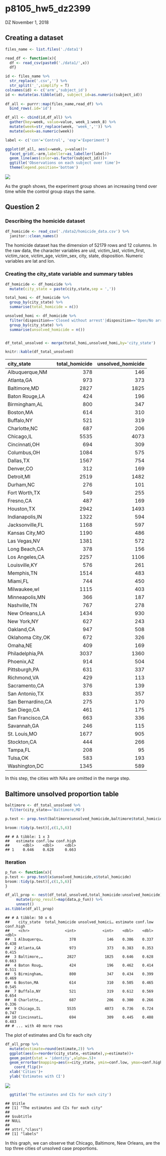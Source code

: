 p8105\_hw5\_dz2399
================
DZ
November 1, 2018

Creating a dataset
------------------

``` r
files_name <- list.files('./data1')

read_df <- function(x){
  df <- read_csv(paste0('./data1/',x))
  df}

id <- files_name %>% 
  str_replace('.csv','') %>%
  str_split('_',simplify = T)                                                         
colnames(id) <- c('arm','subject_id')
id <- mutate(as.tibble(id), subject_id=as.numeric(subject_id))
  
df_all <- purrr::map(files_name,read_df) %>% 
  bind_rows(.id='id') 

df_all <- cbind(id,df_all) %>% 
  gather(key=week, value=value, week_1:week_8) %>% 
  mutate(week=str_replace(week, 'week_','')) %>% 
  mutate(week=as.numeric(week))

label <- c('con'='Control', 'exp'='Experiment')

ggplot(df_all, aes(x=week, y=value))+
  facet_grid(.~arm,labeller=as_labeller(label))+
  geom_line(aes(color=as.factor(subject_id)))+
  ggtitle('Observations on each subject over time')+
  theme(legend.position='bottom')
```

![](p8105_hw5_dz2399_files/figure-markdown_github/unnamed-chunk-1-1.png)

As the graph shows, the experiment group shows an increasing trend over time while the control group stays the same.

Question 2
----------

### Describing the homicide dataset

``` r
df_homicide <- read_csv('./data2/homicide_data.csv') %>%
  janitor::clean_names()
```

The homicide dataset has the dimension of 52179 rows and 12 columns. In the raw data, the character variables are uid, victim\_last, victim\_first, victim\_race, victim\_age, victim\_sex, city, state, disposition. Numeric variables are lat and lon.

### Creating the city\_state variable and summary tables

``` r
df_homicide <- df_homicide %>%
  mutate(city_state = paste(city,state,sep = ',')) 

total_homi <- df_homicide %>% 
  group_by(city_state) %>% 
  summarise(total_homicide = n()) 

unsolved_homi <- df_homicide %>% 
  filter(disposition=='Closed without arrest'|disposition=='Open/No arrest') %>% 
  group_by(city_state) %>% 
  summarise(unsolved_homicide = n()) 


df_total_unsolved <- merge(total_homi,unsolved_homi,by='city_state') 

knitr::kable(df_total_unsolved)
```

| city\_state       |  total\_homicide|  unsolved\_homicide|
|:------------------|----------------:|-------------------:|
| Albuquerque,NM    |              378|                 146|
| Atlanta,GA        |              973|                 373|
| Baltimore,MD      |             2827|                1825|
| Baton Rouge,LA    |              424|                 196|
| Birmingham,AL     |              800|                 347|
| Boston,MA         |              614|                 310|
| Buffalo,NY        |              521|                 319|
| Charlotte,NC      |              687|                 206|
| Chicago,IL        |             5535|                4073|
| Cincinnati,OH     |              694|                 309|
| Columbus,OH       |             1084|                 575|
| Dallas,TX         |             1567|                 754|
| Denver,CO         |              312|                 169|
| Detroit,MI        |             2519|                1482|
| Durham,NC         |              276|                 101|
| Fort Worth,TX     |              549|                 255|
| Fresno,CA         |              487|                 169|
| Houston,TX        |             2942|                1493|
| Indianapolis,IN   |             1322|                 594|
| Jacksonville,FL   |             1168|                 597|
| Kansas City,MO    |             1190|                 486|
| Las Vegas,NV      |             1381|                 572|
| Long Beach,CA     |              378|                 156|
| Los Angeles,CA    |             2257|                1106|
| Louisville,KY     |              576|                 261|
| Memphis,TN        |             1514|                 483|
| Miami,FL          |              744|                 450|
| Milwaukee,wI      |             1115|                 403|
| Minneapolis,MN    |              366|                 187|
| Nashville,TN      |              767|                 278|
| New Orleans,LA    |             1434|                 930|
| New York,NY       |              627|                 243|
| Oakland,CA        |              947|                 508|
| Oklahoma City,OK  |              672|                 326|
| Omaha,NE          |              409|                 169|
| Philadelphia,PA   |             3037|                1360|
| Phoenix,AZ        |              914|                 504|
| Pittsburgh,PA     |              631|                 337|
| Richmond,VA       |              429|                 113|
| Sacramento,CA     |              376|                 139|
| San Antonio,TX    |              833|                 357|
| San Bernardino,CA |              275|                 170|
| San Diego,CA      |              461|                 175|
| San Francisco,CA  |              663|                 336|
| Savannah,GA       |              246|                 115|
| St. Louis,MO      |             1677|                 905|
| Stockton,CA       |              444|                 266|
| Tampa,FL          |              208|                  95|
| Tulsa,OK          |              583|                 193|
| Washington,DC     |             1345|                 589|

In this step, the cities with NAs are omitted in the merge step.

Baltimore unsolved proportion table
-----------------------------------

``` r
baltimore <- df_total_unsolved %>% 
  filter(city_state=='Baltimore,MD')

p.test <- prop.test(baltimore$unsolved_homicide,baltimore$total_homicide) 

broom::tidy(p.test)[,c(1,5,6)]
```

    ## # A tibble: 1 x 3
    ##   estimate conf.low conf.high
    ##      <dbl>    <dbl>     <dbl>
    ## 1    0.646    0.628     0.663

### Iteration

``` r
p_fun <- function(x){
p.test <- prop.test(x$unsolved_homicide,x$total_homicide) 
broom::tidy(p.test)[,c(1,5,6)]
}

df_all_prop <- nest(df_total_unsolved,total_homicide:unsolved_homicide) %>% 
     mutate(prop_result=map(data,p_fun)) %>% 
     unnest()
as.tibble(df_all_prop)
```

    ## # A tibble: 50 x 6
    ##    city_state  total_homicide unsolved_homici… estimate conf.low conf.high
    ##    <chr>                <int>            <int>    <dbl>    <dbl>     <dbl>
    ##  1 Albuquerqu…            378              146    0.386    0.337     0.438
    ##  2 Atlanta,GA             973              373    0.383    0.353     0.415
    ##  3 Baltimore,…           2827             1825    0.646    0.628     0.663
    ##  4 Baton Roug…            424              196    0.462    0.414     0.511
    ##  5 Birmingham…            800              347    0.434    0.399     0.469
    ##  6 Boston,MA              614              310    0.505    0.465     0.545
    ##  7 Buffalo,NY             521              319    0.612    0.569     0.654
    ##  8 Charlotte,…            687              206    0.300    0.266     0.336
    ##  9 Chicago,IL            5535             4073    0.736    0.724     0.747
    ## 10 Cincinnati…            694              309    0.445    0.408     0.483
    ## # ... with 40 more rows

The plot of estimates and CIs for each city

``` r
df_all_prop %>% 
  mutate(estimate=round(estimate,2)) %>% 
  ggplot(aes(x=reorder(city_state,-estimate),y=estimate))+
  geom_point(stat = 'identity',alpha=.5)+
  geom_errorbar(mapping=aes(x=city_state, ymin=conf.low, ymax=conf.high), width=0.1, size=1, color="blue",alpha=.5)+
    coord_flip()+
  xlab('Cities')+
  ylab('Estimates with CI')
```

![](p8105_hw5_dz2399_files/figure-markdown_github/unnamed-chunk-6-1.png)

``` r
  ggtitle('The estimates and CIs for each city')
```

    ## $title
    ## [1] "The estimates and CIs for each city"
    ## 
    ## $subtitle
    ## NULL
    ## 
    ## attr(,"class")
    ## [1] "labels"

In this graph, we can observe that Chicago, Baltimore, New Orleans, are the top three cities of unsolved case proportions.
